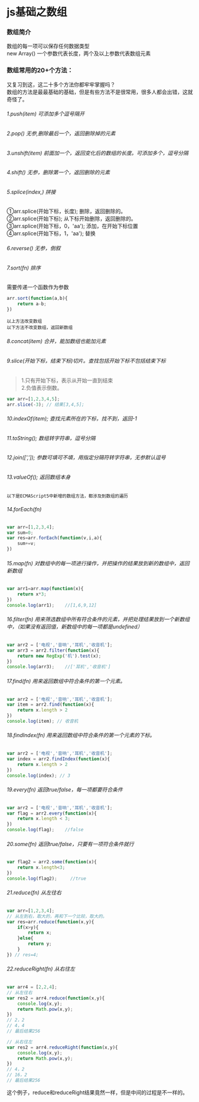 # js基础之数组

### 数组简介
数组的每一项可以保存任何数据类型<br>
new Array() 一个参数代表长度，两个及以上参数代表数组元素<br>
### 数组常用的20+个方法：
又复习到这，这二十多个方法你都牢牢掌握吗？<br>
数组的方法是最最基础的基础，但是有些方法不是很常用，很多人都会出错，这就奇怪了。

###### 1.push(item) 可添加多个逗号隔开
###### 2.pop() 无参,删除最后一个，返回删除掉的元素
###### 3.unshift(item) 前面加一个，返回变化后的数组的长度。可添加多个，逗号分隔
###### 4.shift() 无参，删除第一个，返回删除的元素
###### 5.splice(index,) 拼接
①arr.splice(开始下标，长度); 删除，返回删除的。<br>
②arr.splice(开始下标);  从下标开始删除，返回删除的。<br>
③arr.splice(开始下标，0，'aa'); 添加，在开始下标位置<br>
④arr.splice(开始下标，1，'aa'); 替换<br>
###### 6.reverse() 无参，倒叙
###### 7.sort(fn) 排序
需要传递一个函数作为参数
```js
arr.sort(function(a,b){
    return a-b;
})
```


`以上方法改变数组`<br>
`以下方法不改变数组，返回新数组`

###### 8.concat(item) 合并，能加数组也能加元素
###### 9.slice(开始下标，结束下标)切片。查找包括开始下标不包括结束下标
> 1.只有开始下标，表示从开始一直到结束<br>2.负值表示倒数。

```js
var arr=[1,2,3,4,5];
arr.slice(-3); // 结果[3,4,5];
```

###### 10.indexOf(item); 查找元素所在的下标，找不到，返回-1
###### 11.toString(); 数组转字符串，逗号分隔
###### 12.join([',']); 参数可填可不填，用指定分隔符转字符串，无参默认逗号
###### 13.valueOf(); 返回数组本身

`以下是ECMAScript5中新增的数组方法，都涉及到数组的遍历`
###### 14.forEach(fn)

```js
var arr=[1,2,3,4];
var sum=0;
var res=arr.forEach(function(v,i,a){
    sum+=v;
})
```

###### 15.map(fn) 对数组中的每一项进行操作，并把操作的结果放到新的数组中，返回新数组

```js
var arr1=arr.map(function(x){
    return x*3;
})
console.log(arr1);    //[1,6,9,12]
```

###### 16.filter(fn) 用来筛选数组中所有符合条件的元素，并把处理结果放到一个新数组中，（如果没有返回值，新数组中的每一项都是undefined）

```js
var arr2 = ['电视','音响','耳机','收音机'];
var arr3 = arr2.filter(function(x){
    return new RegExp('机').test(x);
})
console.log(arr3);    //['耳机','收音机']
```

###### 17.find(fn) 用来返回数组中符合条件的第一个元素。
```js
var arr2 = ['电视','音响','耳机','收音机'];
var item = arr2.find(function(x){
    return x.length > 2
})
console.log(item); // 收音机
```
###### 18.findIndex(fn) 用来返回数组中符合条件的第一个元素的下标。
```js
var arr2 = ['电视','音响','耳机','收音机'];
var index = arr2.findIndex(function(x){
    return x.length > 2
})
console.log(index); // 3
```
###### 19.every(fn) 返回true/false，每一项都要符合条件
```js
var arr2 = ['电视','音响','耳机','收音机'];
var flag = arr2.every(function(x){
    return x.length < 3;
})
console.log(flag);    //false
```
###### 20.some(fn) 返回true/false，只要有一项符合条件就行
```js
var flag2 = arr2.some(function(x){
    return x.length<3;
})
console.log(flag2);     //true
```

###### 21.reduce(fn) 从左往右
```js
var arr=[1,2,3,4];
// 从左到右，取大的，再和下一个比较，取大的。
var res=arr.reduce(function(x,y){
    if(x>y){
        return x;
    }else{
        return y;
    }
}) // res=4;
```
###### 22.reduceRight(fn) 从右往左
```js
var arr4 = [2,2,4];
// 从左往右
var res2 = arr4.reduce(function(x,y){
    console.log(x,y);
    return Math.pow(x,y);
})
// 2，2
// 4，4
// 最后结果256

// 从右往左
var res2 = arr4.reduceRight(function(x,y){
    console.log(x,y);
    return Math.pow(x,y);
})
// 4，2
// 16，2
// 最后结果256
```
这个例子，reduce和reduceRight结果竟然一样，但是中间的过程是不一样的。